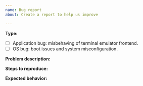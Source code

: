 ```yaml
---
name: Bug report
about: Create a report to help us improve

---
```


**Type:**
- [ ] Application bug: misbehaving of terminal emulator frontend.
- [ ] OS bug: boot issues and system misconfiguration.
<!-- Package bugs are not eligible for fixing by Alpine Term author. -->

**Problem description:**
<!-- 
A clear and concise description of what the problem is.
You may post screenshots in addition to description.
-->

**Steps to reproduce:**
<!--
A description of each step needed to reproduce the problem.
-->

**Expected behavior:**
<!--
A description of what you expected to happen.
-->
